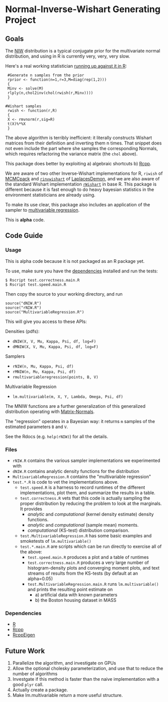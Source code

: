 Normal-Inverse-Wishart Generating Project
=========================================

Goals
----

The [NIW](https://en.wikipedia.org/wiki/Normal-inverse-Wishart_distribution) distribution
is a typical conjugate prior for the multivariate normal distribution,
and using in R is currently very, very, very slow.

Here's a real working statistician [running up against it in R](https://dahtah.wordpress.com/2012/03/07/why-an-inverse-wishart-prior-may-not-be-such-a-good-idea/):
```{R}
 #Generate n samples from the prior
 rprior <- function(n=1,r=3,M=diag(rep(1,2)))
 {
 Minv <- solve(M)
 rlply(n,chol2inv(chol(rwish(r,Minv))))
 }
 
#Wishart samples
 rwish <- function(r,R)
 {
 X <- rmvnorm(r,sig=R)
 t(X)%*%X
 }
```

The above algorithm is terribly inefficient: it literally constructs Wishart matrices from their definition and inverting them n times.
That snippet does not even include the part where she samples the corresponding Normals,
which requires refactoring the variance matrix (the `chol` above).

This package does better by exploiting a) algebraic shortcuts b) [Rcpp](http://rcpp.org).

We are aware of two other Inverse-Wishart implementations for R,
`riwish` of [MCMCpack](http://mcmcpack.wustl.edu/) and 
[`rinvwishart`](https://github.com/Statisticat/LaplacesDemon/blob/master/R/distributions.R)
 of [LaplacesDemon](http://www.bayesian-inference.com/software),
 and we are also aware of the standard Wishart implementation
 [`rWishart`](http://svn.r-project.org/R/trunk/src/library/stats/src/rWishart.c()) in base R.
 This package is different because it is fast enough to do heavy bayesian
 statistics in the environment statisticians are already using.

To make its use clear, this package also includes an application of the sampler to
[multivariable regression](https://en.wikipedia.org/wiki/Bayesian_multivariate_linear_regression).

<!--  [the](http://www.ats.ucla.edu/stat/stata/dae/mvreg.htm) [alternatives](http://cameron.econ.ucdavis.edu/excel/ex61multipleregression.html). -->

This is **alpha** code.

Code Guide
----------------

### Usage

This is alpha code because it is not packaged as an R package yet.

To use, make sure you have the [dependencies](#dependencies) installed and run the tests:
```
$ Rscript test.correctness.main.R
$ Rscript test.speed.main.R
```

Then copy the source to your working directory, and run
```{r}
source("dNIW.R")
source("rNIW.R")
source("MultivariableRegression.R")
```

This will give you access to these APIs:

Densities (pdfs):

* `dNIW(X, V, Mu, Kappa, Psi, df, log=F)`
* `dMNIW(X, V, Mu, Kappa, Psi, df, log=F)`

Samplers

* `rNIW(n, Mu, Kappa, Psi, df)`
* `rMNIW(n, Mu, Kappa, Psi, df)`
* `rmultivariableregression(points, B, V)`

Multivariable Regression

* `lm.multivariable(m, X, Y, Lambda, Omega, Psi, df)`

The MNIW functions are a further generalization of this generalized distribution
 operating with [Matrix-Normals](https://en.wikipedia.org/wiki/Matrix_normal_distribution).
 
The "regression" operates in a Bayesian way: it returns `m` samples of the estimated parameters `B` and `V`.
 
See the Rdocs (e.g. `help(rNIW)`) for all the details.

### Files

* `rNIW.R` contains the various sampler implementations we experimented with
* `dNIW.R` contains analytic density functions for the distribution
* `MultivariableRegression.R` contains the "multivariable regression"
* `test.*.R` is code to vet the implementations above.
    * `test.speed.R` is a harness to record runtimes of the different implementations, plot them, and summarize the results in a table.
    * `test.correctness.R`  vets that this code is actually sampling the proper distribution by reducing the problem to look at the marginals. It provides
        * _analytic_ and _computational_ (kernel density estimate) density functions.
        * _analytic_ and _computational_ (sample mean) moments.
        * _computational_ (KS-test) distribution comparison.
    * `test.MultivariableRegression.R` has some basic examples and smoketests of `lm.multivariable()`
    * `test.*.main.R` are scripts which can be run directly to exercise all of the above:
        * `test.speed.main.R` produces a plot and a table of runtimes
        * `test.correctness.main.R` produces a very large number of histogram-density plots and converging moment plots, and text streams of results from the KS-tests (by default at an alpha=0.05)
        * `test.MultivariableRegression.main.R` runs `lm.multivariable()` and prints the resulting point estimate on
            * a) artificial data with known parameters
            * b) the Boston housing dataset in MASS

### Dependencies

* [R](http://r-project.org)
* [Rcpp](http://cran.r-project.org/web/packages/Rcpp/index.html)
* [RcppEigen](http://cran.r-project.org/web/packages/RcppEigen/index.html)


Future Work
-----------

1. Parallelize the algorithm, and investigate on GPUs
1. Allow the optional cholesky parameterization, and use that to reduce the number of algorithms
1. Investgate if this method is faster than the naive implementation with a good `plyr` call.
1. Actually create a package.
1. Make lm.multivariable return a more useful structure.